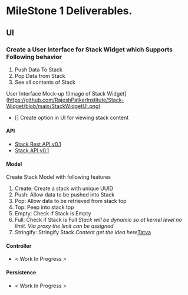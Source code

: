 # MileStone 1 Deliverables.


## UI
### Create a User Interface for Stack Widget which Supports Following behavior
  1. Push Data To Stack
  1. Pop Data from Stack
  1. See all contents of Stack

User Interface Mock-up
![Image of Stack Widget] (https://github.com/RajeshPatkarInstitute/Stack-Widget/blob/main/StackWidgetUI.png)
- [] Create option in UI for viewing stack content 

#### API
- [Stack Rest API v0.1](https://github.com/RajeshPatkarInstitute/Stack-Widget/blob/main/Docs/Controller/Stack-Rest-API.md)
- [Stack API v0.1](https://github.com/RajeshPatkarInstitute/Stack-Widget/blob/main/stack-api/stack.js)
 
#### Model
Create Stack Model with following features
  1. Create: Create a stack with unique UUID
  1. Push: Allow data to be pushed into Stack
  1. Pop: Allow data to be retrieved from stack top
  1. Top: Peep into stack top 
  1. Empty: Check if Stack is Empty
  1. Full: Check if Stack is Full *Stack will be dynamic so at kernel level no limit. Via proxy the limit can be assigned*
  1. Stringify: Stringify Stack *Content get the idea here*[Tatva](https://github.com/RajeshPatkarInstitute/Stack-Widget/blob/main/Docs/Model/Tatva.md)


#### Controller
- < Work In Progress >

#### Persistence
- < Work In Progress >
